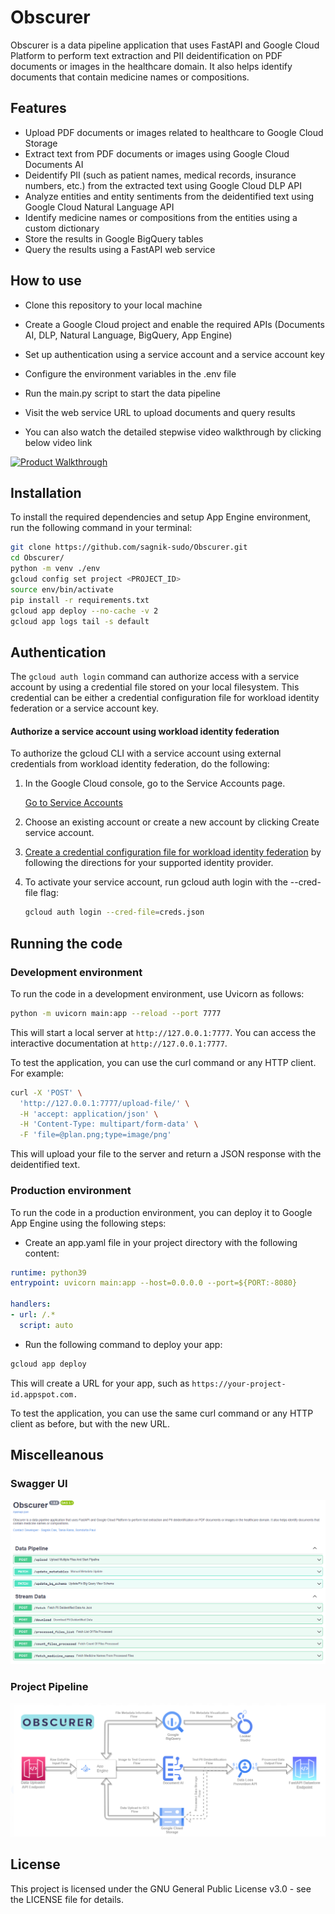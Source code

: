 # Obscurer
Obscurer is a data pipeline application that uses FastAPI and Google Cloud Platform to perform text extraction and PII deidentification on PDF documents or images in the healthcare domain. It also helps identify documents that contain medicine names or compositions.

## Features
- Upload PDF documents or images related to healthcare to Google Cloud Storage
- Extract text from PDF documents or images using Google Cloud Documents AI
- Deidentify PII (such as patient names, medical records, insurance numbers, etc.) from the extracted text using Google Cloud DLP API
- Analyze entities and entity sentiments from the deidentified text using Google Cloud Natural Language API
- Identify medicine names or compositions from the entities using a custom dictionary
- Store the results in Google BigQuery tables
- Query the results using a FastAPI web service

## How to use
- Clone this repository to your local machine
- Create a Google Cloud project and enable the required APIs (Documents AI, DLP, Natural Language, BigQuery, App Engine)
- Set up authentication using a service account and a service account key
- Configure the environment variables in the .env file
- Run the main.py script to start the data pipeline
- Visit the web service URL to upload documents and query results

- You can also watch the detailed stepwise video walkthrough by clicking below video link

[![Product Walkthrough](https://img.youtube.com/vi/G8ZE-O2ABjM/0.jpg)](https://www.youtube.com/watch?v=G8ZE-O2ABjM)


## Installation
To install the required dependencies and setup App Engine environment, run the following command in your terminal:

```bash
git clone https://github.com/sagnik-sudo/Obscurer.git
cd Obscurer/
python -m venv ./env
gcloud config set project <PROJECT_ID>
source env/bin/activate
pip install -r requirements.txt
gcloud app deploy --no-cache -v 2
gcloud app logs tail -s default
```


## Authentication

The `gcloud auth login` command can authorize access with a service account by using a credential file stored on your local filesystem. This credential can be either a credential configuration file for workload identity federation or a service account key.

#### Authorize a service account using workload identity federation
To authorize the gcloud CLI with a service account using external credentials from workload identity federation, do the following:

1. In the Google Cloud console, go to the Service Accounts page.

    [Go to Service Accounts](https://console.cloud.google.com/iam-admin/serviceaccounts)

2. Choose an existing account or create a new account by clicking Create service account.

3. [Create a credential configuration file for workload identity federation](https://console.cloud.google.com/iam-admin/serviceaccounts) by following the directions for your supported identity provider.

4. To activate your service account, run gcloud auth login with the --cred-file flag:

    ```bash
    gcloud auth login --cred-file=creds.json
    ```

## Running the code
### Development environment

To run the code in a development environment, use Uvicorn as follows:

```bash
python -m uvicorn main:app --reload --port 7777
```

This will start a local server at `http://127.0.0.1:7777`. You can access the interactive documentation at `http://127.0.0.1:7777`.

To test the application, you can use the curl command or any HTTP client. For example:

```bash
curl -X 'POST' \
  'http://127.0.0.1:7777/upload-file/' \
  -H 'accept: application/json' \
  -H 'Content-Type: multipart/form-data' \
  -F 'file=@plan.png;type=image/png'
```

This will upload your file to the server and return a JSON response with the deidentified text.

### Production environment
To run the code in a production environment, you can deploy it to Google App Engine using the following steps:

- Create an app.yaml file in your project directory with the following content:
```yaml
runtime: python39
entrypoint: uvicorn main:app --host=0.0.0.0 --port=${PORT:-8080}

handlers:
- url: /.*
  script: auto
```
- Run the following command to deploy your app:

```bash
gcloud app deploy
```

This will create a URL for your app, such as `https://your-project-id.appspot.com.`

To test the application, you can use the same curl command or any HTTP client as before, but with the new URL.

## Miscelleanous
### Swagger UI
![swagger-ui-image](./img/swagger.png)
### Project Pipeline
![project-pipeline-image](./img/plan.png)

## License
This project is licensed under the GNU General Public License v3.0 - see the LICENSE file for details.
